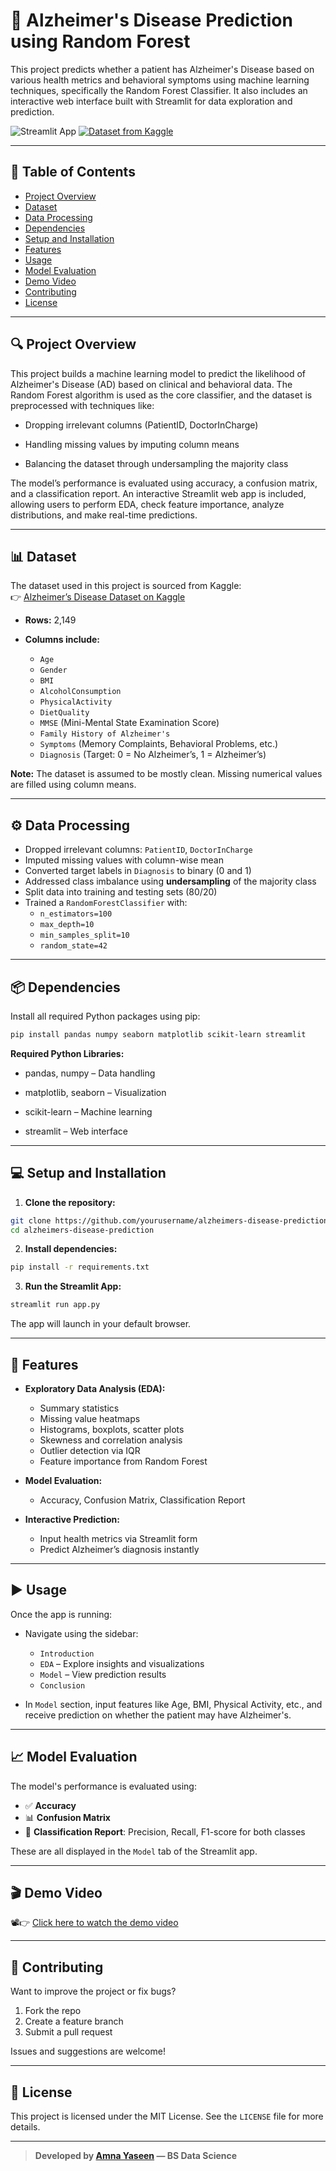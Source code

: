 
# 🧠 Alzheimer's Disease Prediction using Random Forest

This project predicts whether a patient has Alzheimer's Disease based on various health metrics and behavioral symptoms using machine learning techniques, specifically the Random Forest Classifier. It also includes an interactive web interface built with Streamlit for data exploration and prediction.

![Streamlit App](https://img.shields.io/badge/Streamlit-App-red) 
[![Dataset from Kaggle](https://img.shields.io/badge/Dataset-Kaggle-blue)](https://www.kaggle.com/datasets/rabieelkharoua/alzheimers-disease-dataset)

---

## 📑 Table of Contents

- [Project Overview](#project-overview)  
- [Dataset](#dataset)  
- [Data Processing](#data-processing)  
- [Dependencies](#dependencies)  
- [Setup and Installation](#setup-and-installation)  
- [Features](#features)  
- [Usage](#usage)  
- [Model Evaluation](#model-evaluation)  
- [Demo Video](#demo-video)  
- [Contributing](#contributing)  
- [License](#license)

---

## 🔍 Project Overview

This project builds a machine learning model to predict the likelihood of Alzheimer's Disease (AD) based on clinical and behavioral data. The Random Forest algorithm is used as the core classifier, and the dataset is preprocessed with techniques like:

- Dropping irrelevant columns (PatientID, DoctorInCharge)

- Handling missing values by imputing column means

- Balancing the dataset through undersampling the majority class

The model’s performance is evaluated using accuracy, a confusion matrix, and a classification report. An interactive Streamlit web app is included, allowing users to perform EDA, check feature importance, analyze distributions, and make real-time predictions.


---

## 📊 Dataset

The dataset used in this project is sourced from Kaggle:  
👉 [Alzheimer’s Disease Dataset on Kaggle](https://www.kaggle.com/datasets/rabieelkharoua/alzheimers-disease-dataset/data)

- **Rows:** 2,149

- **Columns include:**
  - `Age`
  - `Gender`
  - `BMI`
  - `AlcoholConsumption`
  - `PhysicalActivity`
  - `DietQuality`
  - `MMSE` (Mini-Mental State Examination Score)
  - `Family History of Alzheimer's`
  - `Symptoms` (Memory Complaints, Behavioral Problems, etc.)
  - `Diagnosis` (Target: 0 = No Alzheimer’s, 1 = Alzheimer’s)

**Note:** The dataset is assumed to be mostly clean. Missing numerical values are filled using column means.

---

## ⚙️ Data Processing

- Dropped irrelevant columns: `PatientID`, `DoctorInCharge`
- Imputed missing values with column-wise mean
- Converted target labels in `Diagnosis` to binary (0 and 1)
- Addressed class imbalance using **undersampling** of the majority class
- Split data into training and testing sets (80/20)
- Trained a `RandomForestClassifier` with:
  - `n_estimators=100`
  - `max_depth=10`
  - `min_samples_split=10`
  - `random_state=42`

---

## 📦 Dependencies

Install all required Python packages using pip:

```bash
pip install pandas numpy seaborn matplotlib scikit-learn streamlit
```

**Required Python Libraries:**

- pandas, numpy – Data handling

- matplotlib, seaborn – Visualization

- scikit-learn – Machine learning

- streamlit – Web interface


---

## 💻 Setup and Installation

1. **Clone the repository:**

```bash
git clone https://github.com/yourusername/alzheimers-disease-prediction.git
cd alzheimers-disease-prediction
```

2. **Install dependencies:**

```bash
pip install -r requirements.txt
```

3. **Run the Streamlit App:**

```bash
streamlit run app.py
```

The app will launch in your default browser.

---

## 🌟 Features

- **Exploratory Data Analysis (EDA):**
  - Summary statistics
  - Missing value heatmaps
  - Histograms, boxplots, scatter plots
  - Skewness and correlation analysis
  - Outlier detection via IQR
  - Feature importance from Random Forest

- **Model Evaluation:**
  - Accuracy, Confusion Matrix, Classification Report

- **Interactive Prediction:**
  - Input health metrics via Streamlit form
  - Predict Alzheimer’s diagnosis instantly

---

## ▶️ Usage

Once the app is running:

- Navigate using the sidebar:
  - `Introduction`
  - `EDA` – Explore insights and visualizations
  - `Model` – View prediction results
  - `Conclusion`

- In `Model` section, input features like Age, BMI, Physical Activity, etc., and receive prediction on whether the patient may have Alzheimer's.

---

## 📈 Model Evaluation

The model's performance is evaluated using:

- ✅ **Accuracy**
- 📊 **Confusion Matrix**
- 🧾 **Classification Report**: Precision, Recall, F1-score for both classes

These are all displayed in the `Model` tab of the Streamlit app.

---

## 🎬 Demo Video

📽️👉 [Click here to watch the demo video](https://www.linkedin.com/posts/amnaa-yaseen_datascience-machinelearning-alzheimersprediction-activity-7282565514055307264-Ivdk?utm_source=share&utm_medium=member_desktop&rcm=ACoAAEG7gb4BpMMFhZMbWK6xsHuMPApLT98cIBE)


---

## 🤝 Contributing

Want to improve the project or fix bugs?  
1. Fork the repo  
2. Create a feature branch  
3. Submit a pull request

Issues and suggestions are welcome!

---

## 📝 License

This project is licensed under the MIT License. See the `LICENSE` file for more details.

---

> **Developed by [Amna Yaseen](https://www.linkedin.com/in/amnaa-yaseen) — BS Data Science**

